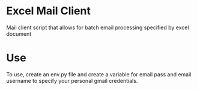 # Excel Mail Client

Mail client script that allows for batch email processing specified by excel document

# Use

To use, create an env.py file and create a variable for email pass and email username to specify your personal gmail credentials.

